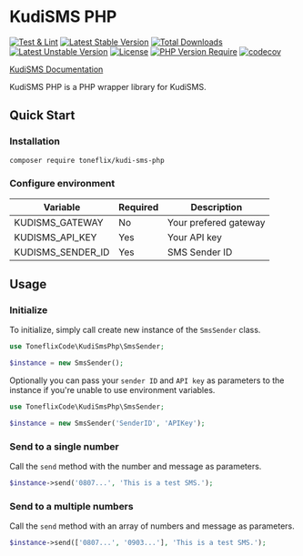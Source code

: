 # KudiSMS PHP

[![Test & Lint](https://github.com/toneflix/kudi-sms-php/actions/workflows/php.yml/badge.svg?branch=main)](https://github.com/toneflix/kudi-sms-php/actions/workflows/php.yml)
[![Latest Stable Version](http://poser.pugx.org/toneflix-code/kudi-sms-php/v)](https://packagist.org/packages/toneflix-code/kudi-sms-php) [![Total Downloads](http://poser.pugx.org/toneflix-code/kudi-sms-php/downloads)](https://packagist.org/packages/toneflix-code/kudi-sms-php) [![Latest Unstable Version](http://poser.pugx.org/toneflix-code/kudi-sms-php/v/unstable)](https://packagist.org/packages/toneflix-code/kudi-sms-php) [![License](http://poser.pugx.org/toneflix-code/kudi-sms-php/license)](https://packagist.org/packages/toneflix-code/kudi-sms-php) [![PHP Version Require](http://poser.pugx.org/toneflix-code/kudi-sms-php/require/php)](https://packagist.org/packages/toneflix-code/kudi-sms-php)
[![codecov](https://codecov.io/gh/toneflix/kudi-sms-php/graph/badge.svg?token=2O7aFulQ9P)](https://codecov.io/gh/toneflix/kudi-sms-php)

[KudiSMS Documentation](https://developer.kudisms.net/)

KudiSMS PHP is a PHP wrapper library for KudiSMS.

## Quick Start

### Installation

```bash
composer require toneflix/kudi-sms-php
```

### Configure environment

| Variable            | Required | Description              |
|---------------------|----------|--------------------------|
| KUDISMS_GATEWAY     | No       | Your prefered gateway    |
| KUDISMS_API_KEY     | Yes      | Your API key             |
| KUDISMS_SENDER_ID   | Yes      | SMS Sender ID            |

## Usage

### Initialize

To initialize, simply call create new instance of the `SmsSender` class.

```php
use ToneflixCode\KudiSmsPhp\SmsSender;

$instance = new SmsSender();
```

Optionally you can pass your `sender ID` and `API key` as parameters to the instance if you're unable to use environment variables.

```php
use ToneflixCode\KudiSmsPhp\SmsSender;

$instance = new SmsSender('SenderID', 'APIKey');
```

### Send to a single number

Call the `send` method with the number and message as parameters.

```php
$instance->send('0807...', 'This is a test SMS.');
```

### Send to a multiple numbers

Call the `send` method with an array of numbers and message as parameters.

```php
$instance->send(['0807...', '0903...'], 'This is a test SMS.');
```